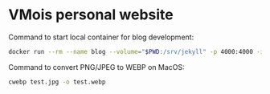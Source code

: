 # VMois personal website

Command to start local container for blog development:

```bash
docker run --rm --name blog --volume="$PWD:/srv/jekyll" -p 4000:4000 -it jekyll/jekyll:3 jekyll serve --watch
```

Command to convert PNG/JPEG to WEBP on MacOS:

```bash
cwebp test.jpg -o test.webp
```

